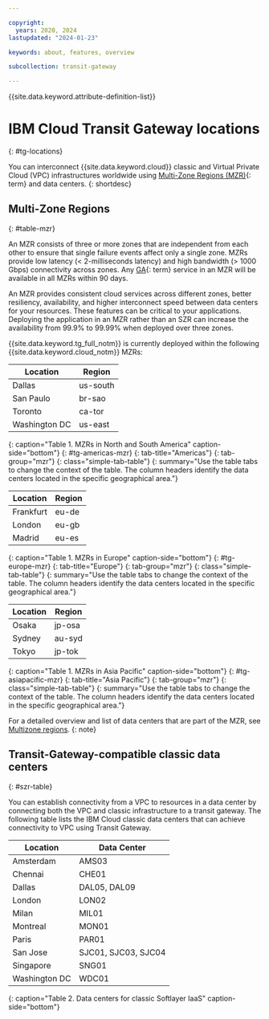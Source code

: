 ```yaml
---

copyright:
  years: 2020, 2024
lastupdated: "2024-01-23"

keywords: about, features, overview

subcollection: transit-gateway

---
```


{{site.data.keyword.attribute-definition-list}}

# IBM Cloud Transit Gateway locations
{: #tg-locations}

You can interconnect {{site.data.keyword.cloud}} classic and Virtual Private Cloud (VPC) infrastructures worldwide using [Multi-Zone Regions (MZR)](#x9774820){: term} and data centers.
{: shortdesc}

## Multi-Zone Regions
{: #table-mzr}

An MZR consists of three or more zones that are independent from each other to ensure that single failure events affect only a single zone. MZRs provide low latency (< 2-milliseconds latency) and high bandwidth (> 1000 Gbps) connectivity across zones. Any [GA](#x2117947){: term} service in an MZR will be available in all MZRs within 90 days.

An MZR provides consistent cloud services across different zones, better resiliency, availability, and higher interconnect speed between data centers for your resources. These features can be critical to your applications. Deploying the application in an MZR rather than an SZR can increase the availability from 99.9% to 99.99% when deployed over three zones.

{{site.data.keyword.tg_full_notm}} is currently deployed within the following {{site.data.keyword.cloud_notm}} MZRs:

| Location | Region |
|-----------|----------|
| Dallas | us-south |
| San Paulo | br-sao |
| Toronto | ca-tor |
| Washington DC | us-east |
{: caption="Table 1. MZRs in North and South America" caption-side="bottom"}
{: #tg-americas-mzr}
{: tab-title="Americas"}
{: tab-group="mzr"}
{: class="simple-tab-table"}
{: summary="Use the table tabs to change the context of the table. The column headers identify the data centers located in the specific geographical area."}

| Location | Region |
|-----------|----------|
| Frankfurt | eu-de |
| London | eu-gb |
| Madrid | eu-es |
{: caption="Table 1. MZRs in Europe" caption-side="bottom"}
{: #tg-europe-mzr}
{: tab-title="Europe"}
{: tab-group="mzr"}
{: class="simple-tab-table"}
{: summary="Use the table tabs to change the context of the table. The column headers identify the data centers located in the specific geographical area."}

| Location | Region |
|-----------|----------|
| Osaka  | jp-osa |
| Sydney | au-syd |
| Tokyo  | jp-tok |
{: caption="Table 1. MZRs in Asia Pacific" caption-side="bottom"}
{: #tg-asiapacific-mzr}
{: tab-title="Asia Pacific"}
{: tab-group="mzr"}
{: class="simple-tab-table"}
{: summary="Use the table tabs to change the context of the table. The column headers identify the data centers located in the specific geographical area."}

For a detailed overview and list of data centers that are part of the MZR, see [Multizone regions](/docs/overview?topic=overview-locations#table-mzr).
{: note}

## Transit-Gateway-compatible classic data centers
{: #szr-table}

You can establish connectivity from a VPC to resources in a data center by connecting both the VPC and classic infrastructure to a transit gateway. The following table lists the IBM Cloud classic data centers that can achieve connectivity to VPC using Transit Gateway.

| Location | Data Center |
|-----------|----------|
| Amsterdam | AMS03 |
| Chennai | CHE01 |
| Dallas | DAL05, DAL09 |
| London | LON02 |
| Milan | MIL01 |
| Montreal | MON01 |
| Paris | PAR01 |
| San Jose | SJC01, SJC03, SJC04 |
| Singapore | SNG01 |
| Washington DC | WDC01 |
{: caption="Table 2. Data centers for classic Softlayer IaaS" caption-side="bottom"}
